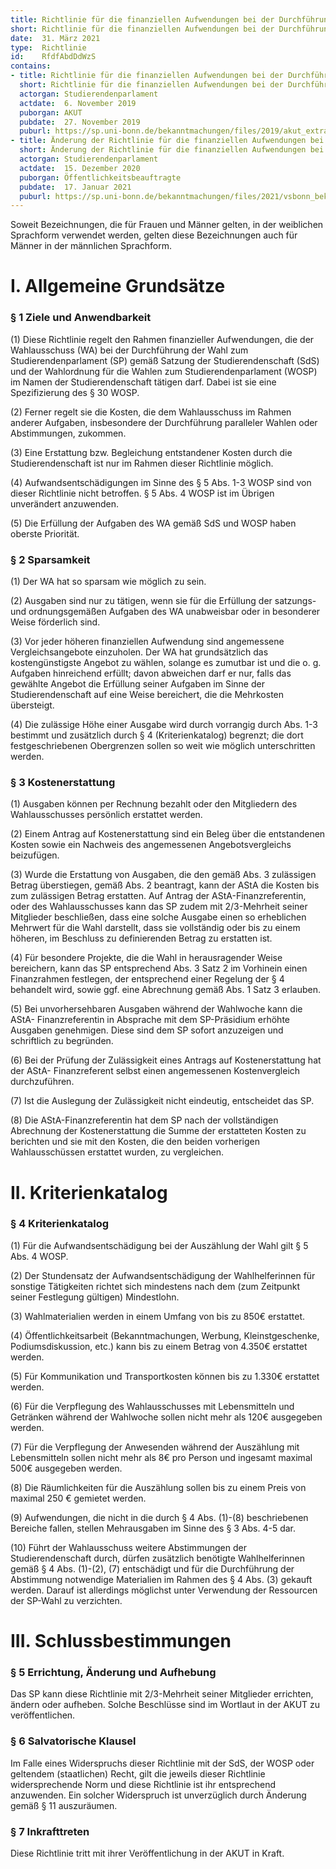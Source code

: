 ```yaml
---
title: Richtlinie für die finanziellen Aufwendungen bei der Durchführung der Wahlen zum Studierendenparlament
short: Richtlinie für die finanziellen Aufwendungen bei der Durchführung der Wahlen zum Studierendenparlament
date:  31. März 2021
type:  Richtlinie
id:    RfdfAbdDdWzS
contains:
- title: Richtlinie für die finanziellen Aufwendungen bei der Durchführung der Wahlen zum Studierendenparlament
  short: Richtlinie für die finanziellen Aufwendungen bei der Durchführung der Wahlen zum Studierendenparlament
  actorgan: Studierendenparlament
  actdate:  6. November 2019
  puborgan: AKUT
  pubdate:  27. November 2019
  puburl: https://sp.uni-bonn.de/bekanntmachungen/files/2019/akut_extra_2019-25.pdf
- title: Änderung der Richtlinie für die finanziellen Aufwendungen bei der Durchführung der Wahlen zum Studierendenparlament
  short: Änderung der Richtlinie für die finanziellen Aufwendungen bei der Durchführung der Wahlen zum Studierendenparlament
  actorgan: Studierendenparlament
  actdate:  15. Dezember 2020
  puborgan: Öffentlichkeitsbeauftragte
  pubdate:  17. Januar 2021
  puburl: https://sp.uni-bonn.de/bekanntmachungen/files/2021/vsbonn_bekanntmachung_2021-02.pdf
---
```


Soweit Bezeichnungen, die für Frauen und Männer gelten, in der weiblichen Sprachform
verwendet werden, gelten diese Bezeichnungen auch für Männer in der männlichen
Sprachform.

# I. Allgemeine Grundsätze

### § 1 Ziele und Anwendbarkeit

(1) Diese Richtlinie regelt den Rahmen finanzieller Aufwendungen, die der
Wahlausschuss (WA) bei der Durchführung der Wahl zum
Studierendenparlament (SP) gemäß Satzung der Studierendenschaft (SdS) und
der Wahlordnung für die Wahlen zum Studierendenparlament (WOSP) im Namen
der Studierendenschaft tätigen darf. Dabei ist sie eine Spezifizierung des § 30
WOSP.

(2) Ferner regelt sie die Kosten, die dem Wahlausschuss im Rahmen anderer
Aufgaben, insbesondere der Durchführung paralleler Wahlen oder
Abstimmungen, zukommen.

(3) Eine Erstattung bzw. Begleichung entstandener Kosten durch die
Studierendenschaft ist nur im Rahmen dieser Richtlinie möglich.

(4) Aufwandsentschädigungen im Sinne des § 5 Abs. 1-3 WOSP sind von dieser
Richtlinie nicht betroffen. § 5 Abs. 4 WOSP ist im Übrigen unverändert
anzuwenden.

(5) Die Erfüllung der Aufgaben des WA gemäß SdS und WOSP haben oberste
Priorität.


### § 2 Sparsamkeit

(1) Der WA hat so sparsam wie möglich zu sein.

(2) Ausgaben sind nur zu tätigen, wenn sie für die Erfüllung der satzungs- und
ordnungsgemäßen Aufgaben des WA unabweisbar oder in besonderer Weise
förderlich sind.

(3) Vor jeder höheren finanziellen Aufwendung sind angemessene
Vergleichsangebote einzuholen. Der WA hat grundsätzlich das kostengünstigste
Angebot zu wählen, solange es zumutbar ist und die o. g. Aufgaben hinreichend
erfüllt; davon abweichen darf er nur, falls das gewählte Angebot die Erfüllung
seiner Aufgaben im Sinne der Studierendenschaft auf eine Weise bereichert, die
die Mehrkosten übersteigt.

(4) Die zulässige Höhe einer Ausgabe wird durch vorrangig durch Abs. 1-3 bestimmt
und zusätzlich durch § 4 (Kriterienkatalog) begrenzt; die dort festgeschriebenen
Obergrenzen sollen so weit wie möglich unterschritten werden.

### § 3 Kostenerstattung

(1) Ausgaben können per Rechnung bezahlt oder den Mitgliedern des
Wahlausschusses persönlich erstattet werden.

(2) Einem Antrag auf Kostenerstattung sind ein Beleg über die entstandenen Kosten
sowie ein Nachweis des angemessenen Angebotsvergleichs beizufügen.

(3) Wurde die Erstattung von Ausgaben, die den gemäß Abs. 3 zulässigen Betrag
überstiegen, gemäß Abs. 2 beantragt, kann der AStA die Kosten bis zum
zulässigen Betrag erstatten. Auf Antrag der AStA-Finanzreferentin, oder des
Wahlausschusses kann das SP zudem mit 2/3-Mehrheit seiner Mitglieder
beschließen, dass eine solche Ausgabe einen so erheblichen Mehrwert für die
Wahl darstellt, dass sie vollständig oder bis zu einem höheren, im Beschluss zu
definierenden Betrag zu erstatten ist.

(4) Für besondere Projekte, die die Wahl in herausragender Weise bereichern, kann
das SP entsprechend Abs. 3 Satz 2 im Vorhinein einen Finanzrahmen festlegen,
der entsprechend einer Regelung der § 4 behandelt wird, sowie ggf. eine
Abrechnung gemäß Abs. 1 Satz 3 erlauben.

(5) Bei unvorhersehbaren Ausgaben während der Wahlwoche kann die AStA-
Finanzreferentin in Absprache mit dem SP-Präsidium erhöhte Ausgaben
genehmigen. Diese sind dem SP sofort anzuzeigen und schriftlich zu begründen.

(6) Bei der Prüfung der Zulässigkeit eines Antrags auf Kostenerstattung hat der AStA-
Finanzreferent selbst einen angemessenen Kostenvergleich durchzuführen.

(7) Ist die Auslegung der Zulässigkeit nicht eindeutig, entscheidet das SP.

(8) Die AStA-Finanzreferentin hat dem SP nach der vollständigen Abrechnung der
Kostenerstattung die Summe der erstatteten Kosten zu berichten und sie mit den
Kosten, die den beiden vorherigen Wahlausschüssen erstattet wurden, zu
vergleichen.


# II. Kriterienkatalog

### § 4 Kriterienkatalog

(1) Für die Aufwandsentschädigung bei der Auszählung der Wahl gilt § 5 Abs. 4
WOSP.

(2) Der Stundensatz der Aufwandsentschädigung der Wahlhelferinnen für sonstige
Tätigkeiten richtet sich mindestens nach dem (zum Zeitpunkt seiner Festlegung
gültigen) Mindestlohn.

(3) Wahlmaterialien werden in einem Umfang von bis zu 850€ erstattet.

(4) Öffentlichkeitsarbeit (Bekanntmachungen, Werbung, Kleinstgeschenke,
Podiumsdiskussion, etc.) kann bis zu einem Betrag von 4.350€ erstattet werden.

(5) Für Kommunikation und Transportkosten können bis zu 1.330€ erstattet werden.

(6) Für die Verpflegung des Wahlausschusses mit Lebensmitteln und Getränken
während der Wahlwoche sollen nicht mehr als 120€ ausgegeben werden.

(7) Für die Verpflegung der Anwesenden während der Auszählung mit Lebensmitteln
sollen nicht mehr als 8€ pro Person und ingesamt maximal 500€ ausgegeben
werden.

(8) Die Räumlichkeiten für die Auszählung sollen bis zu einem Preis von maximal
250 € gemietet werden.

(9) Aufwendungen, die nicht in die durch § 4 Abs. (1)-(8) beschriebenen Bereiche
fallen, stellen Mehrausgaben im Sinne des § 3 Abs. 4-5 dar.

(10) Führt der Wahlausschuss weitere Abstimmungen der Studierendenschaft durch,
dürfen zusätzlich benötigte Wahlhelferinnen gemäß § 4 Abs. (1)-(2), (7)
entschädigt und für die Durchführung der Abstimmung notwendige Materialien im
Rahmen des § 4 Abs. (3) gekauft werden. Darauf ist allerdings möglichst unter
Verwendung der Ressourcen der SP-Wahl zu verzichten.


# III. Schlussbestimmungen

### § 5 Errichtung, Änderung und Aufhebung

Das SP kann diese Richtlinie mit 2/3-Mehrheit seiner Mitglieder errichten, ändern oder
aufheben. Solche Beschlüsse sind im Wortlaut in der AKUT zu veröffentlichen.


### § 6 Salvatorische Klausel

Im Falle eines Widerspruchs dieser Richtlinie mit der SdS, der WOSP oder geltendem (staatlichen) 
Recht, gilt die jeweils dieser Richtlinie widersprechende Norm und diese
Richtlinie ist ihr entsprechend anzuwenden. Ein solcher Widerspruch ist unverzüglich
durch Änderung gemäß § 11 auszuräumen.


### § 7 Inkrafttreten

Diese Richtlinie tritt mit ihrer Veröffentlichung in der AKUT in Kraft.

